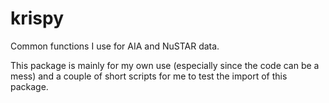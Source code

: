 # krispy
Common functions I use for AIA and NuSTAR data.

This package is mainly for my own use (especially since the code can be a mess) and a couple of short scripts for me to test the import of this package.
